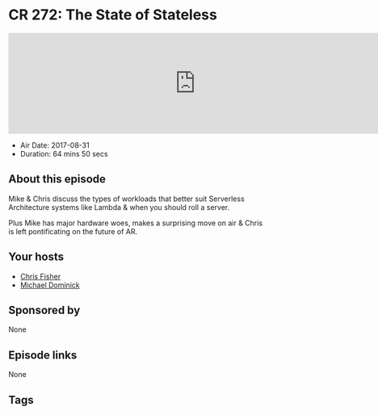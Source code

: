 # CR 272: The State of Stateless

<iframe src="https://player.fireside.fm/v2/MLf2ZzhC+N9nY5oTp?theme=dark" width="740" height="200" frameborder="0" scrolling="no"></iframe>

* Air Date: 2017-08-31
* Duration: 64 mins 50 secs

## About this episode

Mike & Chris discuss the types of workloads that better suit Serverless Architecture systems like Lambda & when you should roll a server.

Plus Mike has major hardware woes, makes a surprising move on air & Chris is left pontificating on the future of AR.

## Your hosts
* [Chris Fisher](https://coder.show/hosts/chrislas)
* [Michael Dominick](https://coder.show/hosts/michael)

## Sponsored by

None



## Episode links

None



## Tags

